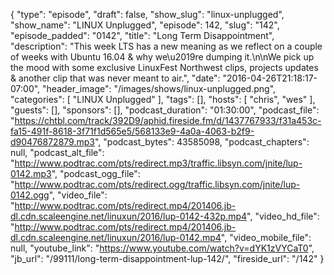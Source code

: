 {
  "type": "episode",
  "draft": false,
  "show_slug": "linux-unplugged",
  "show_name": "LINUX Unplugged",
  "episode": 142,
  "slug": "142",
  "episode_padded": "0142",
  "title": "Long Term Disappointment",
  "description": "This week LTS has a new meaning as we reflect on a couple of weeks with Ubuntu 16.04 & why we\u2019re dumping it.\n\nWe pick up the mood with some exclusive LinuxFest Northwest clips, projects updates & another clip that was never meant to air.",
  "date": "2016-04-26T21:18:17-07:00",
  "header_image": "/images/shows/linux-unplugged.png",
  "categories": [
    "LINUX Unplugged"
  ],
  "tags": [],
  "hosts": [
    "chris",
    "wes"
  ],
  "guests": [],
  "sponsors": [],
  "podcast_duration": "01:30:00",
  "podcast_file": "https://chtbl.com/track/392D9/aphid.fireside.fm/d/1437767933/f31a453c-fa15-491f-8618-3f71f1d565e5/568133e9-4a0a-4063-b2f9-d90476872879.mp3",
  "podcast_bytes": 43585098,
  "podcast_chapters": null,
  "podcast_alt_file": "http://www.podtrac.com/pts/redirect.mp3/traffic.libsyn.com/jnite/lup-0142.mp3",
  "podcast_ogg_file": "http://www.podtrac.com/pts/redirect.ogg/traffic.libsyn.com/jnite/lup-0142.ogg",
  "video_file": "http://www.podtrac.com/pts/redirect.mp4/201406.jb-dl.cdn.scaleengine.net/linuxun/2016/lup-0142-432p.mp4",
  "video_hd_file": "http://www.podtrac.com/pts/redirect.mp4/201406.jb-dl.cdn.scaleengine.net/linuxun/2016/lup-0142.mp4",
  "video_mobile_file": null,
  "youtube_link": "https://www.youtube.com/watch?v=dYK1zVYCaT0",
  "jb_url": "/99111/long-term-disappointment-lup-142/",
  "fireside_url": "/142"
}

